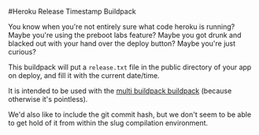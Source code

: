 #Heroku Release Timestamp Buildpack

You know when you're not entirely sure what code heroku is running? Maybe you're using the preboot labs feature? Maybe you got drunk and blacked out with your hand over the deploy button? Maybe you're just curious?

This buildpack will put a `release.txt` file in the public directory of your app on deploy, and fill it with the current date/time.

It is intended to be used with the [multi buildpack buildpack](https://github.com/ddollar/heroku-buildpack-multi) (because otherwise it's pointless).

We'd also like to include the git commit hash, but we don't seem to be able to get hold of it from within the slug compilation environment.